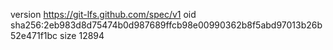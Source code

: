 version https://git-lfs.github.com/spec/v1
oid sha256:2eb983d8d75474b0d987689ffcb98e00990362b8f5abd97013b26b52e471f1bc
size 12894

